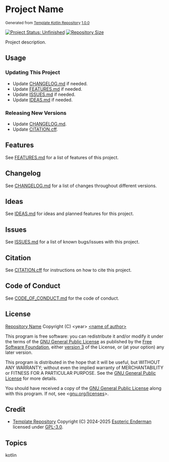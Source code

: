 # Project Name

<sup>Generated from [Template Kotlin Repository](https://github.com/esoterictemplates/template-kotlin-repository) [1.0.0](https://github.com/esoterictemplates/template-kotlin-repository/tree/1.0.0)</sup>

[![Project Status: Unfinished](./.assets/images/badges/status/unfinished.svg)](./) [![Repository Size](https://img.shields.io/github/repo-size/author/project?style=for-the-badge&logo=git&label=Repository%20size)](./)

Project description.

## Usage

### Updating This Project

- Update [CHANGELOG.md](./CHANGELOG.md) if needed.
- Update [FEATURES.md](./docs/FEATURES.md) if needed.
- Update [ISSUES.md](./ISSUES.md) if needed.
- Update [IDEAS.md](./IDEAS.md) if needed.

### Releasing New Versions

- Update [CHANGELOG.md](./CHANGELOG.md).
- Update [CITATION.cff](./CITATION.cff).

## Features

See [FEATURES.md](./docs/FEATURES.md) for a list of features of this project.

## Changelog

See [CHANGELOG.md](./CHANGELOG.md) for a list of changes throughout different versions.

## Ideas

See [IDEAS.md](./IDEAS.md) for ideas and planned features for this project.

## Issues

See [ISSUES.md](./ISSUES.md) for a list of known bugs/issues with this project.

## Citation

See [CITATION.cff](./CITATION.cff) for instructions on how to cite this project.

## Code of Conduct

See [CODE_OF_CONDUCT.md](./CODE_OF_CONDUCT.md) for the code of conduct.

## License

[Repository Name](./) Copyright (C) \<year> [\<name of author>](https://author.xyz)

This program is free software: you can redistribute it and/or modify it under the terms of the [GNU General Public License](./LICENSE) as published by the [Free Software Foundation](https://www.fsf.org/), either [version 3](./LICENSE) of the License, or (at your option) any later version.

This program is distributed in the hope that it will be useful, but WITHOUT ANY WARRANTY; without even the implied warranty of MERCHANTABILITY or FITNESS FOR A PARTICULAR PURPOSE. See the [GNU General Public License](./LICENSE) for more details.

You should have received a copy of the [GNU General Public License](./LICENSE) along with this program. If not, see <[gnu.org/licenses](https://www.gnu.org/licenses/)>.

## Credit

- [Template Repository](https://github.com/esoterictemplates/template-repository) Copyright (C) 2024-2025 [Esoteric Enderman](https://enderman.dev) licensed under [GPL-3.0](./LICENSE).

## Topics

kotlin
